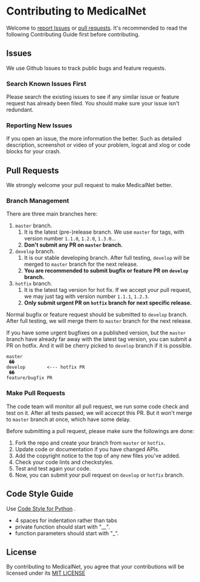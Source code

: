 # Contributing to MedicalNet

Welcome to [report Issues](https://github.com/Tencent/MedicalNet/issues)
or [pull requests](https://github.com/Tencent/MedicalNet/pulls). It's recommended to read the following Contributing
Guide first before contributing.

## Issues

We use Github Issues to track public bugs and feature requests.

### Search Known Issues First

Please search the existing issues to see if any similar issue or feature request has already been filed. You should make
sure your issue isn't redundant.

### Reporting New Issues

If you open an issue, the more information the better. Such as detailed description, screenshot or video of your
problem, logcat and xlog or code blocks for your crash.

## Pull Requests

We strongly welcome your pull request to make MedicalNet better.

### Branch Management

There are three main branches here:

1. `master` branch.
    1. It is the latest (pre-)release branch. We use `master` for tags, with version number `1.1.0`, `1.2.0`, `1.3.0`...
    2. **Don't submit any PR on `master` branch.**
2. `develop` branch.
    1. It is our stable developing branch. After full testing, `develop` will be merged to `master` branch for the next
       release.
    2. **You are recommended to submit bugfix or feature PR on `develop` branch.**
3. `hotfix` branch.
    1. It is the latest tag version for hot fix. If we accept your pull request, we may just tag with version
       number `1.1.1`, `1.2.3`.
    2. **Only submit urgent PR on `hotfix` branch for next specific release.**

Normal bugfix or feature request should be submitted to `develop` branch. After full testing, we will merge them
to `master` branch for the next release.

If you have some urgent bugfixes on a published version, but the `master` branch have already far away with the latest
tag version, you can submit a PR on hotfix. And it will be cherry picked to `develop` branch if it is possible.

```
master
 ��
develop        <--- hotfix PR
 �� 
feature/bugfix PR
```  

### Make Pull Requests

The code team will monitor all pull request, we run some code check and test on it. After all tests passed, we will
accecpt this PR. But it won't merge to `master` branch at once, which have some delay.

Before submitting a pull request, please make sure the followings are done:

1. Fork the repo and create your branch from `master` or `hotfix`.
2. Update code or documentation if you have changed APIs.
3. Add the copyright notice to the top of any new files you've added.
4. Check your code lints and checkstyles.
5. Test and test again your code.
6. Now, you can submit your pull request on `develop` or `hotfix` branch.

## Code Style Guide

Use [Code Style for Python](https://zh-google-styleguide.readthedocs.io/en/latest/google-python-styleguide/python_style_rules/)
.

* 4 spaces for indentation rather than tabs
* private function should start with "__".
* function parameters should start with "_".

## License

By contributing to MedicalNet, you agree that your contributions will be licensed under
its [MIT LICENSE](https://github.com/Tencent/MedicalNet/blob/master/LICENSE)